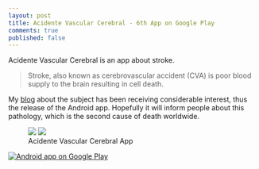 ```yaml
---
layout: post
title: Acidente Vascular Cerebral - 6th App on Google Play
comments: true
published: false
---
```


Acidente Vascular Cerebral is an app about stroke.

> Stroke, also known as cerebrovascular accident (CVA) is poor blood supply to the brain resulting in cell death.

My [blog](http://acidentevascularcerebral.com/) about the subject has been receiving considerable interest, thus the release of the Android app. Hopefully it will inform people about this pathology, which is the second cause of death worldwide.

<figure class="half">
	<img src="{{ site.url }}/assets/apps/acidentevascularcerebral/device-2015-02-26-151215.png">
	<img src="{{ site.url }}/assets/apps/acidentevascularcerebral/device-2015-02-26-151136.png">
	<figcaption>Acidente Vascular Cerebral App</figcaption>
</figure>

<a href="https://play.google.com/store/apps/details?id=com.luisramalho.acidentevascularcerebral">
  <img alt="Android app on Google Play"
       src="https://developer.android.com/images/brand/en_app_rgb_wo_45.png" />
</a>